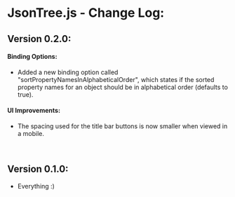 # JsonTree.js - Change Log:

## Version 0.2.0:

#### **Binding Options:**
- Added a new binding option called "sortPropertyNamesInAlphabeticalOrder", which states if the sorted property names for an object should be in alphabetical order (defaults to true).

#### **UI Improvements:**
- The spacing used for the title bar buttons is now smaller when viewed in a mobile.

<br>


## Version 0.1.0:
- Everything :)